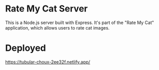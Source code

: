 # Rate My Cat Server

This is a Node.js server built with Express. It's part of the "Rate My Cat" application, which allows users to rate cat images.

# Deployed

https://tubular-choux-2ee32f.netlify.app/